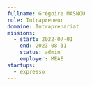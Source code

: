 ```yaml
---
fullname: Grégoire MASNOU
role: Intrapreneur
domaine: Intraprenariat
missions:
  - start: 2022-07-01
    end: 2023-08-31
    status: admin
    employer: MEAE
startups:
  - expresso
---
```


